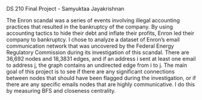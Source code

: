 DS 210 Final Project - Samyuktaa Jayakrishnan

The Enron scandal was a series of events involving illegal accounting practices that resulted in the bankruptcy of the company. By using accounting tactics to hide their debt and inflate their profits, Enron led their company to bankruptcy. I chose to analyze a dataset of Enron’s email communication network that was uncovered by the Federal Energy Regulatory Commission during its investigation of this scandal. There are 36,692 nodes and 18,3831 edges, and if an address i sent at least one email to address j, the graph contains an undirected edge from i to j. The main goal of this project is to see if there are any significant connections between nodes that should have been flagged during the investigation, or if there are any specific emails nodes that are highly communicative. I do this by measuring BFS and closeness centrality. 
